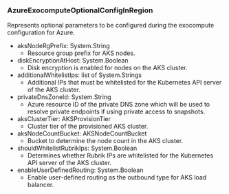 ### AzureExocomputeOptionalConfigInRegion
Represents optional parameters to be configured during the exocompute configuration for Azure.

- aksNodeRgPrefix: System.String
  - Resource group prefix for AKS nodes.
- diskEncryptionAtHost: System.Boolean
  - Disk encryption is enabled for nodes on the AKS cluster.
- additionalWhitelistIps: list of System.Strings
  - Additional IPs that must be whitelisted for the Kubernetes API server of the AKS cluster.
- privateDnsZoneId: System.String
  - Azure resource ID of the private DNS zone which will be used to resolve private endpoints if using private access to snapshots.
- aksClusterTier: AKSProvisionTier
  - Cluster tier of the provisioned AKS cluster.
- aksNodeCountBucket: AKSNodeCountBucket
  - Bucket to determine the node count in the AKS cluster.
- shouldWhitelistRubrikIps: System.Boolean
  - Determines whether Rubrik IPs are whitelisted for the Kubernetes API server of the AKS cluster.
- enableUserDefinedRouting: System.Boolean
  - Enable user-defined routing as the outbound type for AKS load balancer.
